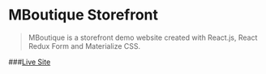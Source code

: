 # MBoutique Storefront 

> MBoutique is a storefront demo website created with React.js, React Redux Form and Materialize CSS.

###[Live Site](mboutique.shawndlevin.com)





